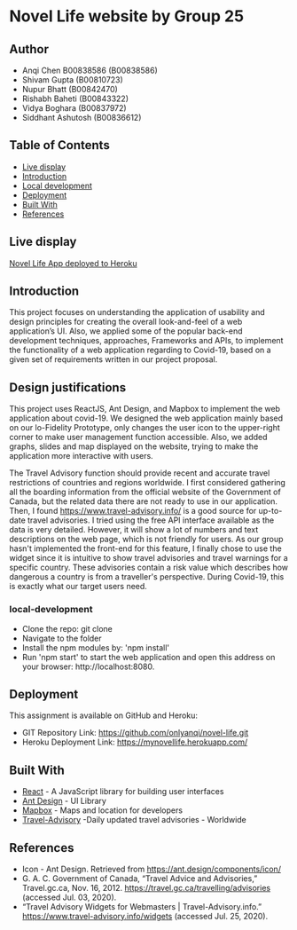 # Novel Life website by Group 25
## Author
* Anqi Chen B00838586 (B00838586) 
* Shivam Gupta (B00810723)
* Nupur Bhatt  (B00842470)
* Rishabh Baheti  (B00843322)
* Vidya Boghara (B00837972)
* Siddhant Ashutosh  (B00836612)

## Table of Contents
- [Live display](#live-display)
- [Introduction](#introduction)
- [Local development](#local-development)
- [Deployment](#deployment)
- [Built With](#built-with)
- [References](#references)

## Live display
[Novel Life App deployed to Heroku](https://mynovellife.herokuapp.com/)

## Introduction

This project focuses on understanding the application of usability and design principles for creating the overall look-and-feel of a web application’s UI. Also, we applied some of the popular back-end development techniques, approaches, Frameworks and APIs, to implement the functionality of a web application regarding to Covid-19, based on a given set of requirements written in our project proposal. 

## Design justifications

This project uses ReactJS, Ant Design, and Mapbox to implement the web application about covid-19. We designed the web application mainly based on our lo-Fidelity Prototype, only changes the user icon to the upper-right corner to make user management function accessible. Also, we added graphs, slides and map displayed on the website, trying to make the application more interactive with users.

The Travel Advisory function should provide recent and accurate travel restrictions of countries and regions worldwide. I first considered gathering all the boarding information from the official website of the Government of Canada, but the related data there are not ready to use in our application. Then, I found https://www.travel-advisory.info/ is a good source for up-to-date travel advisories. I tried using the free API interface available as the data is very detailed. However, it will show a lot of numbers and text descriptions on the web page, which is not friendly for users. As our group hasn't implemented the front-end for this feature, I finally chose to use the widget since it is intuitive to show travel advisories and travel warnings for a specific country. These advisories contain a risk value which describes how dangerous a country is from a traveller's perspective. During Covid-19, this is exactly what our target users need.


### local-development

* Clone the repo: git clone 
* Navigate to the folder
* Install the npm modules by: 'npm install'
* Run 'npm start' to start the web application and open this address on your browser: http://localhost:8080.


## Deployment

This assignment is available on GitHub and Heroku:
* GIT Repository Link: https://github.com/onlyanqi/novel-life.git
* Heroku Deployment Link: https://mynovellife.herokuapp.com/

## Built With

* [React](https://reactjs.org/docs/getting-started.html) - A JavaScript library for building user interfaces
* [Ant Design](https://ant.design/) - UI Library
* [Mapbox](https://www.mapbox.com/) - Maps and location for developers
* [Travel-Advisory](https://www.travel-advisory.info/) -Daily updated travel advisories - Worldwide

## References

* Icon - Ant Design. Retrieved from https://ant.design/components/icon/
* G. A. C. Government of Canada, “Travel Advice and Advisories,” Travel.gc.ca, Nov. 16, 2012. https://travel.gc.ca/travelling/advisories (accessed Jul. 03, 2020).
* “Travel Advisory Widgets for Webmasters | Travel-Advisory.info.” https://www.travel-advisory.info/widgets (accessed Jul. 25, 2020).
